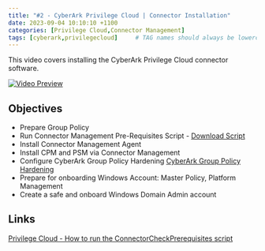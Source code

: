 ```yaml
---
title: "#2 - CyberArk Privilege Cloud | Connector Installation"
date: 2023-09-04 10:10:10 +1100
categories: [Privilege Cloud,Connector Management]
tags: [cyberark,privilegecloud]     # TAG names should always be lowercase
---
```


This video covers installing the CyberArk Privilege Cloud connector software.
<!---
[<img src="https://i.ytimg.com/vi/TP7HtbRhY_g/maxresdefault.jpg" width="50%">](https://www.youtube.com/watch?v=TP7HtbRhY_g) 
--->
[![Video Preview](https://i.ytimg.com/vi/TP7HtbRhY_g/maxresdefault.jpg)](https://www.youtube.com/watch?v=TP7HtbRhY_g)
## Objectives
- Prepare Group Policy
- Run Connector Management Pre-Requisites Script - [Download Script](https://cyberark-customers.force.com/mplace/s/#--CyberArk+Privilege+Cloud+Tools)
- Install Connector Management Agent
- Install CPM and PSM via Connector Management
- Configure CyberArk Group Policy Hardening
[CyberArk Group Policy Hardening](https://cyberark-customers.force.com/mplace/s/#software)
- Prepare for onboarding Windows Account: Master Policy, Platform Management
- Create a safe and onboard Windows Domain Admin account

## Links
[Privilege Cloud - How to run the ConnectorCheckPrerequisites script](https://cyberark.my.site.com/s/article/Privilege-Cloud-How-to-run-the-ConnectorCheckPrerequisites-script)